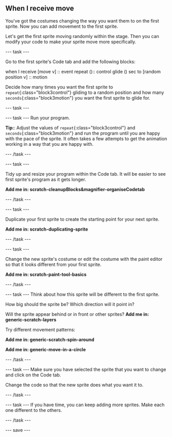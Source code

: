 ## When I receive move
You've got the costumes changing the way you want them to on the first sprite. Now you can add movement to the first sprite.

Let's get the first sprite moving randomly within the stage. Then you can modify your code to make your sprite move more specifically.

--- task ---

Go to the first sprite's Code tab and add the following blocks:

when I receive [move v] :: event
repeat ():: control
glide () sec to [random position v] :: motion

Decide how many times you want the first sprite to `repeat`{:class="block3control"} gliding to a random position and how many `seconds`{:class="block3motion"} you want the first sprite to glide for.

--- task ---

--- task ---
Run your program.

**Tip:**: Adjust the values of `repeat`{:class="block3control"} and `seconds`{:class="block3motion"} and run the program until you are happy with the pace of the sprite. It often takes a few attempts to get the animation working in a way that you are happy with.

--- /task ---

--- task ---

Tidy up and resize your program within the Code tab. It will be easier to see first sprite's program as it gets longer.

**Add me in: scratch-cleanupBlocks&magnifier-organiseCodetab**

--- /task ---

--- task ---

Duplicate your first sprite to create the starting point for your next sprite.

**Add me in: scratch-duplicating-sprite**

--- /task ---

--- task ---

Change the new sprite's costume or edit the costume with the paint editor so that it looks different from your first sprite. 

**Add me in: scratch-paint-tool-basics**


--- /task ---

--- task ---
Think about how this sprite will be different to the first sprite. 

How big should the sprite be? 
Which direction will it point in?

Will the sprite appear behind or in front or other sprites?
**Add me in: generic-scratch-layers**

Try different movement patterns: 

**Add me in: generic-scratch-spin-around**

**Add me in: generic-move-in-a-circle**

--- /task ---


--- task ---
Make sure you have selected the sprite that you want to change and click on the Code tab.

Change the code so that the new sprite does what you want it to.

--- /task ---

--- task ---
If you have time, you can keep adding more sprites. Make each one different to the others. 

--- /task ---

--- save ---

